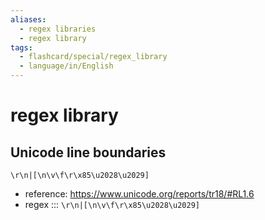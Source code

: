 ```yaml
---
aliases:
  - regex libraries
  - regex library
tags:
  - flashcard/special/regex_library
  - language/in/English
---
```


# regex library

## Unicode line boundaries

```regex
\r\n|[\n\v\f\r\x85\u2028\u2029]
```

- reference: <https://www.unicode.org/reports/tr18/#RL1.6>
- regex ::: `\r\n|[\n\v\f\r\x85\u2028\u2029]`
